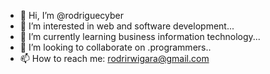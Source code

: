 - 👋 Hi, I’m @rodriguecyber
- 👀 I’m interested in web and software development...
- 🌱 I’m currently learning business information technology...
- 💞️ I’m looking to collaborate on .programmers..
- 📫 How to reach me: rodrirwigara@gmail.com

<!---
rodriguecyber/rodriguecyber is a ✨ special ✨ repository because its `README.md` (this file) appears on your GitHub profile.
You can click the Preview link to take a look at your changes.
--->
